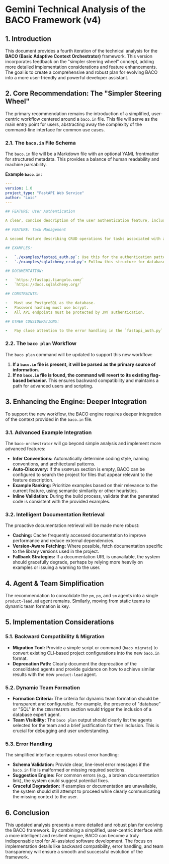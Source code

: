 # Gemini Technical Analysis of the BACO Framework (v4)

## 1. Introduction

This document provides a fourth iteration of the technical analysis for the **BACO (Basic Adaptive Context Orchestrator)** framework. This version incorporates feedback on the "simpler steering wheel" concept, adding more detailed implementation considerations and feature enhancements. The goal is to create a comprehensive and robust plan for evolving BACO into a more user-friendly and powerful developer assistant.

## 2. Core Recommendation: The "Simpler Steering Wheel"

The primary recommendation remains the introduction of a simplified, user-centric workflow centered around a `baco.in` file. This file will serve as the main entry point for users, abstracting away the complexity of the command-line interface for common use cases.

### 2.1. The `baco.in` File Schema

The `baco.in` file will be a Markdown file with an optional YAML frontmatter for structured metadata. This provides a balance of human readability and machine parsability.

**Example `baco.in`:**

```yaml
---
version: 1.0
project_type: "FastAPI Web Service"
author: "Loic"
---

## FEATURE: User Authentication

A clear, concise description of the user authentication feature, including registration, login, and session management.

## FEATURE: Task Management

A second feature describing CRUD operations for tasks associated with a user.

## EXAMPLES:

-   `./examples/fastapi_auth.py`: Use this for the authentication pattern.
-   `./examples/sqlalchemy_crud.py`: Follow this structure for database interactions.

## DOCUMENTATION:

-   `https://fastapi.tiangolo.com/`
-   `https://docs.sqlalchemy.org/`

## CONSTRAINTS:

-   Must use PostgreSQL as the database.
-   Password hashing must use bcrypt.
-   All API endpoints must be protected by JWT authentication.

## OTHER CONSIDERATIONS:

-   Pay close attention to the error handling in the `fastapi_auth.py` example.
```

### 2.2. The `baco plan` Workflow

The `baco plan` command will be updated to support this new workflow:

1.  **If a `baco.in` file is present, it will be parsed as the primary source of information.**
2.  **If no `baco.in` file is found, the command will revert to its existing flag-based behavior.** This ensures backward compatibility and maintains a path for advanced users and scripting.

## 3. Enhancing the Engine: Deeper Integration

To support the new workflow, the BACO engine requires deeper integration of the context provided in the `baco.in` file.

### 3.1. Advanced Example Integration

The `baco-orchestrator` will go beyond simple analysis and implement more advanced features:

*   **Infer Conventions:** Automatically determine coding style, naming conventions, and architectural patterns.
*   **Auto-Discovery:** If the `EXAMPLES` section is empty, BACO can be configured to search the project for files that appear relevant to the feature description.
*   **Example Ranking:** Prioritize examples based on their relevance to the current feature, using semantic similarity or other heuristics.
*   **Inline Validation:** During the build process, validate that the generated code is consistent with the provided examples.

### 3.2. Intelligent Documentation Retrieval

The proactive documentation retrieval will be made more robust:

*   **Caching:** Cache frequently accessed documentation to improve performance and reduce external dependencies.
*   **Version-Aware Fetching:** Where possible, fetch documentation specific to the library versions used in the project.
*   **Fallback Strategies:** If a documentation URL is unavailable, the system should gracefully degrade, perhaps by relying more heavily on examples or issuing a warning to the user.

## 4. Agent & Team Simplification

The recommendation to consolidate the `pm`, `po`, and `sm` agents into a single `product-lead.md` agent remains. Similarly, moving from static teams to dynamic team formation is key.

## 5. Implementation Considerations

### 5.1. Backward Compatibility & Migration

*   **Migration Tool:** Provide a simple script or command (`baco migrate`) to convert existing CLI-based project configurations into the new `baco.in` format.
*   **Deprecation Path:** Clearly document the deprecation of the consolidated agents and provide guidance on how to achieve similar results with the new `product-lead` agent.

### 5.2. Dynamic Team Formation

*   **Formation Criteria:** The criteria for dynamic team formation should be transparent and configurable. For example, the presence of "database" or "SQL" in the `CONSTRAINTS` section would trigger the inclusion of a database expert agent.
*   **Team Visibility:** The `baco plan` output should clearly list the agents selected for the team and a brief justification for their inclusion. This is crucial for debugging and user understanding.

### 5.3. Error Handling

The simplified interface requires robust error handling:

*   **Schema Validation:** Provide clear, line-level error messages if the `baco.in` file is malformed or missing required sections.
*   **Suggestion Engine:** For common errors (e.g., a broken documentation link), the system could suggest potential fixes.
*   **Graceful Degradation:** If examples or documentation are unavailable, the system should still attempt to proceed while clearly communicating the missing context to the user.

## 6. Conclusion

This updated analysis presents a more detailed and robust plan for evolving the BACO framework. By combining a simplified, user-centric interface with a more intelligent and resilient engine, BACO can become a truly indispensable tool for AI-assisted software development. The focus on implementation details like backward compatibility, error handling, and team transparency will ensure a smooth and successful evolution of the framework.